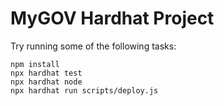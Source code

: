 # MyGOV Hardhat Project

Try running some of the following tasks:

```shell
npm install
npx hardhat test
npx hardhat node
npx hardhat run scripts/deploy.js
```
